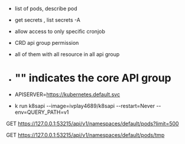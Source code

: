 - list of pods, describe pod
- get secrets , list secrets -A
- allow access to only specific cronjob

- CRD api group permission
- all of them with all resource in all api group


-  # "" indicates the core API group
- APISERVER=https://kubernetes.default.svc

- k run k8sapi --image=ivplay4689/k8sapi --restart=Never --env=QUERY_PATH=v1

GET https://127.0.0.1:53215/api/v1/namespaces/default/pods?limit=500

GET https://127.0.0.1:53215/api/v1/namespaces/default/pods/tmp